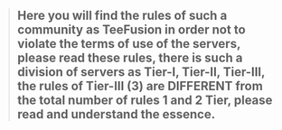 > ## Here you will find the rules of such a community as TeeFusion in order not to violate the terms of use of the servers, please read these rules, there is such a division of servers as Tier-I, Tier-II, Tier-III, the rules of Tier-III (3) are DIFFERENT from the total number of rules 1 and 2 Tier, please read and understand the essence.
